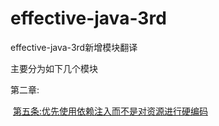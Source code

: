 # effective-java-3rd
effective-java-3rd新增模块翻译

主要分为如下几个模块

第二章:

​	[第五条:优先使用依赖注入而不是对资源进行硬编码](./part2/第五条:优先使用依赖注入而不是对资源进行硬编码.md)

